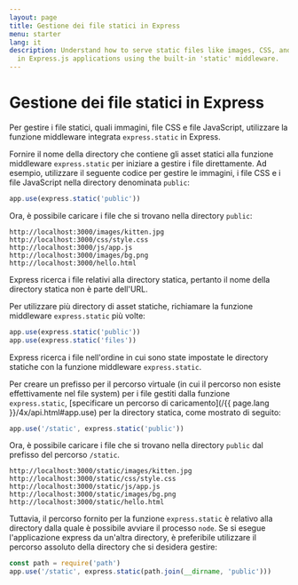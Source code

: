 ```yaml
---
layout: page
title: Gestione dei file statici in Express
menu: starter
lang: it
description: Understand how to serve static files like images, CSS, and JavaScript
  in Express.js applications using the built-in 'static' middleware.
---
```


# Gestione dei file statici in Express

Per gestire i file statici, quali immagini, file CSS e file JavaScript, utilizzare la funzione middleware integrata `express.static` in Express.

Fornire il nome della directory che contiene gli asset statici alla funzione middleware `express.static` per iniziare a gestire i file direttamente. Ad esempio, utilizzare il seguente codice per gestire le immagini, i file CSS e i file JavaScript nella directory denominata `public`:

```js
app.use(express.static('public'))
```

Ora, è possibile caricare i file che si trovano nella directory `public`:

```text
http://localhost:3000/images/kitten.jpg
http://localhost:3000/css/style.css
http://localhost:3000/js/app.js
http://localhost:3000/images/bg.png
http://localhost:3000/hello.html
```

<div class="doc-box doc-info">
Express ricerca i file relativi alla directory statica, pertanto il nome della directory statica non è parte dell'URL.
</div>

Per utilizzare più directory di asset statiche, richiamare la funzione middleware `express.static` più volte:

```js
app.use(express.static('public'))
app.use(express.static('files'))
```

Express ricerca i file nell'ordine in cui sono state impostate le directory statiche con la funzione middleware `express.static`.

Per creare un prefisso per il percorso virtuale (in cui il percorso non esiste effettivamente nel file system) per i file gestiti dalla funzione `express.static`, [specificare un percorso di caricamento](/{{ page.lang }}/4x/api.html#app.use) per la directory statica, come mostrato di seguito:

```js
app.use('/static', express.static('public'))
```

Ora, è possibile caricare i file che si trovano nella directory `public` dal prefisso del percorso `/static`.

```text
http://localhost:3000/static/images/kitten.jpg
http://localhost:3000/static/css/style.css
http://localhost:3000/static/js/app.js
http://localhost:3000/static/images/bg.png
http://localhost:3000/static/hello.html
```

Tuttavia, il percorso fornito per la funzione `express.static` è relativo alla directory dalla quale è possibile avviare il processo `node`. Se si esegue l'applicazione express da un'altra directory, è preferibile utilizzare il percorso assoluto della directory che si desidera gestire:

```js
const path = require('path')
app.use('/static', express.static(path.join(__dirname, 'public')))
```
